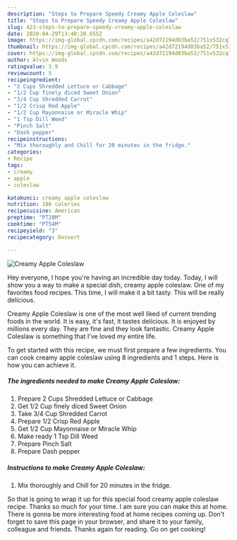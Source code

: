 ```yaml
---
description: "Steps to Prepare Speedy Creamy Apple Coleslaw"
title: "Steps to Prepare Speedy Creamy Apple Coleslaw"
slug: 423-steps-to-prepare-speedy-creamy-apple-coleslaw
date: 2020-04-29T13:40:20.655Z
image: https://img-global.cpcdn.com/recipes/a42d72194d03ba52/751x532cq70/creamy-apple-coleslaw-recipe-main-photo.jpg
thumbnail: https://img-global.cpcdn.com/recipes/a42d72194d03ba52/751x532cq70/creamy-apple-coleslaw-recipe-main-photo.jpg
cover: https://img-global.cpcdn.com/recipes/a42d72194d03ba52/751x532cq70/creamy-apple-coleslaw-recipe-main-photo.jpg
author: Alvin Woods
ratingvalue: 3.9
reviewcount: 5
recipeingredient:
- "2 Cups Shredded Lettuce or Cabbage"
- "1/2 Cup finely diced Sweet Onion"
- "3/4 Cup Shredded Carrot"
- "1/2 Crisp Red Apple"
- "1/2 Cup Mayonnaise or Miracle Whip"
- "1 Tsp Dill Weed"
- "Pinch Salt"
- "Dash pepper"
recipeinstructions:
- "Mix thoroughly and Chill for 20 minutes in the fridge."
categories:
- Recipe
tags:
- creamy
- apple
- coleslaw

katakunci: creamy apple coleslaw 
nutrition: 186 calories
recipecuisine: American
preptime: "PT28M"
cooktime: "PT54M"
recipeyield: "3"
recipecategory: Dessert

---
```



![Creamy Apple Coleslaw](https://img-global.cpcdn.com/recipes/a42d72194d03ba52/751x532cq70/creamy-apple-coleslaw-recipe-main-photo.jpg)

Hey everyone, I hope you're having an incredible day today. Today, I will show you a way to make a special dish, creamy apple coleslaw. One of my favorites food recipes. This time, I will make it a bit tasty. This will be really delicious.



Creamy Apple Coleslaw is one of the most well liked of current trending foods in the world. It is easy, it's fast, it tastes delicious. It is enjoyed by millions every day. They are fine and they look fantastic. Creamy Apple Coleslaw is something that I've loved my entire life.


To get started with this recipe, we must first prepare a few ingredients. You can cook creamy apple coleslaw using 8 ingredients and 1 steps. Here is how you can achieve it.

##### The ingredients needed to make Creamy Apple Coleslaw:

1. Prepare 2 Cups Shredded Lettuce or Cabbage
1. Get 1/2 Cup finely diced Sweet Onion
1. Take 3/4 Cup Shredded Carrot
1. Prepare 1/2 Crisp Red Apple
1. Get 1/2 Cup Mayonnaise or Miracle Whip
1. Make ready 1 Tsp Dill Weed
1. Prepare Pinch Salt
1. Prepare Dash pepper




##### Instructions to make Creamy Apple Coleslaw:

1. Mix thoroughly and Chill for 20 minutes in the fridge.




So that is going to wrap it up for this special food creamy apple coleslaw recipe. Thanks so much for your time. I am sure you can make this at home. There is gonna be more interesting food at home recipes coming up. Don't forget to save this page in your browser, and share it to your family, colleague and friends. Thanks again for reading. Go on get cooking!
